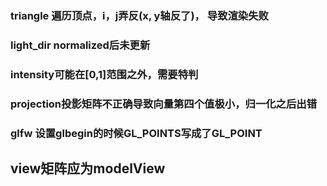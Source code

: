 ### triangle 遍历顶点，i，j弄反(x, y轴反了)， 导致渲染失败
### light_dir normalized后未更新
### intensity可能在[0,1]范围之外，需要特判
### projection投影矩阵不正确导致向量第四个值极小，归一化之后出错

### glfw 设置glbegin的时候GL_POINTS写成了GL_POINT
## view矩阵应为modelView